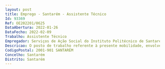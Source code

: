 ```yaml
--- 
layout: post
title: Emprego - Santarém - Assistente Técnico
Id: 93369
Ref: OE202201/0625
DataAbertura: 2022-01-26
DataFecho: 2022-02-09
Trabalho: Assistente Técnico
Empregador: Serviços de Ação Social do Instituto Politécnico de Santarém
Descricao: O posto de trabalho referente à presente mobilidade, envolve o exercício de funções da carreira de Assistente Técnico, tal como descritas em anexo à Lei n.º 35 2014, de 20 de junho e do Regulamento Interno n.º 806 2010, dos Serviços de Ação Social do Instituto Politécnico de Santarém, aprovado pelo despacho nº 16050 2010, publicado no DR. 2.ª Série, n.º 206, de 22 de outubro de 2010.Envolve o exercício de funções de natureza executiva, de grau médio de complexidade, na carreira e categoria de Assistente Técnico, designadamente funções de natureza administrativa e apoio ao órgão de gestão, nomeadamente  •	Tratamento e gestão corrente do correio eletrónico  •	Elaboração de ofícios, informações e atas •	Organização e tratamento dos processos em curso no respetivo serviço  •	Atendimento telefónico e encaminhamento de chamadas •	Secretariar o órgão de gestão, assegurando o secretariado das reuniões, preparando e distribuindo os documentos necessários à condução dos trabalhos •	 Garantir o correto registo e tratamento informático dos dados e ou processos afetos ao serviço  •	Proceder à receção, classificação e registo no sistema de gestão documental de toda a correspondência oficial recebida e expedida, dos documentos de circulação interna e executar os demais atos  •	Gerir o ciclo de vida dos documentos e proceder ao seu armazenamento permanente e temporário  •	Preparação do correio e comunicações externas 
CodigoPostal: 2001-901 SANTARÉM
Concelho: Santarém
Distrito: Santarém
--- 
```

